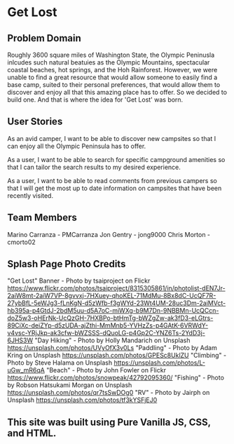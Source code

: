 # Get Lost

## Problem Domain

Roughly 3600 square miles of Washington State, the Olympic Peninusla inlcudes such natural beatuies as the Olympic Mountains, spectacular coastal beaches, hot springs, and the Hoh Rainforest. However, we were unable to find a great resource that would allow someone to easily find a base camp, suited to their personal preferences, that would allow them to discover and enjoy all that this amazing place has to offer. So we decided to build one. And that is where the idea for 'Get Lost' was born. 


## User Stories

As an avid camper, I want to be able to discover new campsites so that I can enjoy all the Olympic Peninsula has to offer.  

As a user, I want to be able to search for specific campground amenities so that I can tailor the search results to my desired experience. 

As a user, I want to be able to read comments from previous campers so that I will get the most up to date information on campsites that have been recently visited. 

## Team Members
Marino Carranza - PMCarranza
Jon Gentry - jong9000
Chris Morton - cmorto02

## Splash Page Photo Credits

"Get Lost" Banner - Photo by tsaiproject on Flickr https://www.flickr.com/photos/tsaiproject/8315305861/in/photolist-dEN7Jr-2aiW8mt-2aiW7VP-8gvvxj-7HXuey-qhoKEL-71MdMu-8Bx8dC-UcQF7R-27ybBfL-5eWJg3-fLnKgN-d5zWfb-f3gWYd-23Wt4UM-28uc3Dm-2aiMVct-hb395a-p4GtdJ-2bdM5uu-d5A7oC-miWXg-b9M7Dn-9NBBMn-UcQCcn-doZ5w3-oHErNk-UcQzGH-7HXBPo-btHmTg-bWZgZw-ak3fD3-eLGtrs-89CiXc-deiZYp-d5zUDA-ajZthi-MmMnb5-YVHzZs-p4GAtK-6VRWdY-v4vsc-YRjJkp-ak3cfw-bWZSSS-dQuoLG-p4Gp2C-YNZ6Ts-2YdD3j-6JHS3W
"Day Hiking" - Photo by Holly Mandarich on Unsplash https://unsplash.com/photos/UVyOfX3v0Ls
"Paddling" - Photo by Adam Kring on Unsplash https://unsplash.com/photos/GPESc8UklZU
"Climbing" - Photo by Steve Halama on Unsplash https://unsplash.com/photos/L-uGw_mR6qA
"Beach" - Photo by John Fowler on Flickr https://www.flickr.com/photos/snowpeak/42792095360/
"Fishing" - Photo by Robson Hatsukami Morgan on Unsplash https://unsplash.com/photos/qr7tsSwDOg0
"RV" - Photo by Jairph on Unsplash https://unsplash.com/photos/tf3kYSFjEJ0

## This site was built using Pure Vanilla JS, CSS, and HTML. 
